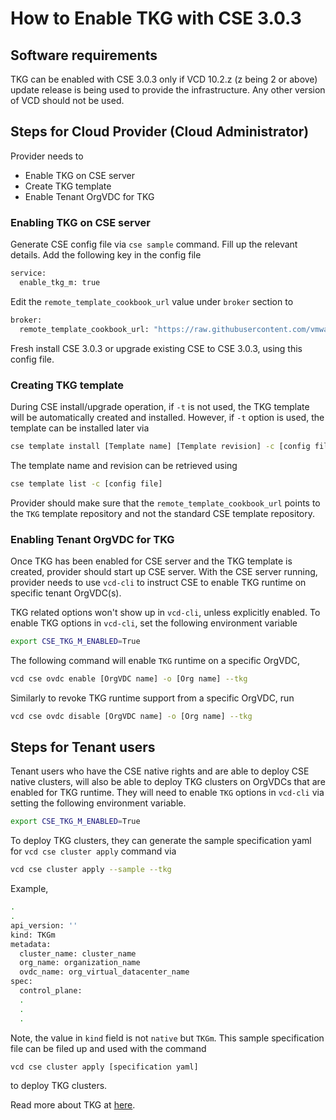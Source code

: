 # How to Enable TKG with CSE 3.0.3

## Software requirements
TKG can be enabled with CSE 3.0.3 only if VCD 10.2.z (z being 2 or above)
update release is being used to provide the infrastructure. Any other
version of VCD should not be used.

## Steps for Cloud Provider (Cloud Administrator)
Provider needs to
* Enable TKG on CSE server
* Create TKG template
* Enable Tenant OrgVDC for TKG

### Enabling TKG on CSE server
Generate CSE config file via `cse sample` command. Fill up the relevant details.
Add the following key in the config file
```sh
service:
  enable_tkg_m: true
```
Edit the `remote_template_cookbook_url` value under `broker` section to 
```sh
broker:
  remote_template_cookbook_url: "https://raw.githubusercontent.com/vmware/container-service-extension-templates/tkgm/template.yaml"
```
Fresh install CSE 3.0.3 or upgrade existing CSE to CSE 3.0.3, using this
config file.

### Creating TKG template
During CSE install/upgrade operation, if `-t` is not used, the TKG template will
be automatically created and installed. However, if `-t` option is used, the
template can be installed later
via
```sh
cse template install [Template name] [Template revision] -c [config file]
```
The template name and revision can be retrieved using
```sh
cse template list -c [config file]
```
Provider should make sure that the `remote_template_cookbook_url` points to the
`TKG` template repository and not the standard CSE template repository.

### Enabling Tenant OrgVDC for TKG
Once TKG has been enabled for CSE server and the TKG template is created,
provider should start up CSE server. With the CSE server running, provider
needs to use `vcd-cli` to instruct CSE to enable TKG runtime on specific
tenant OrgVDC(s).

TKG related options won't show up in `vcd-cli`, unless explicitly enabled.
To enable TKG options in `vcd-cli`, set the following environment variable
```sh
export CSE_TKG_M_ENABLED=True
```

The following command will enable `TKG` runtime on a specific OrgVDC,
```sh
vcd cse ovdc enable [OrgVDC name] -o [Org name] --tkg
```
Similarly to revoke TKG runtime support from a specific OrgVDC, run
```sh
vcd cse ovdc disable [OrgVDC name] -o [Org name] --tkg
```

## Steps for Tenant users
Tenant users who have the CSE native rights and are able to deploy CSE native
clusters, will also be able to deploy TKG clusters on OrgVDCs that are enabled
for TKG runtime. They will need to enable `TKG` options in `vcd-cli` via
setting the following environment variable.
```sh
export CSE_TKG_M_ENABLED=True
```
To deploy TKG clusters, they can generate the sample specification yaml
for `vcd cse cluster apply` command via
```sh
vcd cse cluster apply --sample --tkg
```
Example,
```sh
.
.
api_version: ''
kind: TKGm
metadata:
  cluster_name: cluster_name
  org_name: organization_name
  ovdc_name: org_virtual_datacenter_name
spec:
  control_plane:
  .
  .
  .
```
Note, the value in `kind` field is not `native` but `TKGm`. This sample
specification file can be filed up and used with the command
```sh
vcd cse cluster apply [specification yaml]
```
to deploy TKG clusters.

Read more about TKG at [here](https://blogs.vmware.com/cloudprovider/?p=17426).